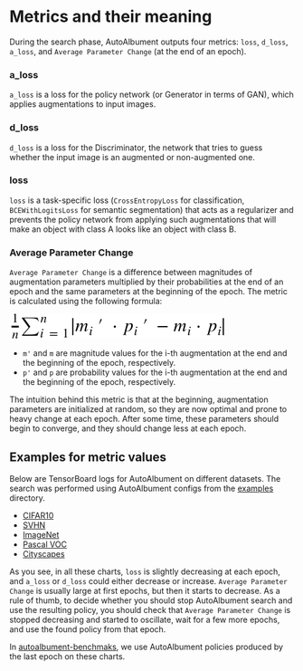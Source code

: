 # Metrics and their meaning

During the search phase, AutoAlbument outputs four metrics: `loss`, `d_loss`, `a_loss`, and `Average Parameter Change` (at the end of an epoch).

### a_loss
`a_loss` is a loss for the policy network (or Generator in terms of GAN), which applies augmentations to input images.

### d_loss
`d_loss` is a loss for the Discriminator, the network that tries to guess whether the input image is an augmented or non-augmented one.

### loss
`loss` is a task-specific loss (`CrossEntropyLoss` for classification, `BCEWithLogitsLoss` for semantic segmentation) that acts as a regularizer and prevents the policy network from applying such augmentations that will make an object with class A looks like an object with class B.

### Average Parameter Change
`Average Parameter Change` is a difference between magnitudes of augmentation parameters multiplied by their probabilities at the end of an epoch and the same parameters at the beginning of the epoch. The metric is calculated using the following formula:

![](../images/autoalbument/metrics/avp.svg)


- `m'`  and `m` are magnitude values for the i-th augmentation at the end and the beginning of the epoch, respectively.
- `p'`  and `p` are probability values for the i-th augmentation at the end and the beginning of the epoch, respectively.

The intuition behind this metric is that at the beginning, augmentation parameters are initialized at random, so they are now optimal and prone to heavy change at each epoch. After some time, these parameters should begin to converge, and they should change less at each epoch.


## Examples for metric values

Below are TensorBoard logs for AutoAlbument on different datasets. The search was performed using AutoAlbument configs from the [examples](https://github.com/albumentations-team/autoalbument/tree/master/examples) directory.

- [CIFAR10](https://tensorboard.dev/experiment/ZleMHe73QCGzPeDCRpFLfA/)
- [SVHN](https://tensorboard.dev/experiment/yrm3dwXtQkKvhejiMmXlZw/)
- [ImageNet](https://tensorboard.dev/experiment/raGBBBYVS7K0sveokTO19w/)
- [Pascal VOC](https://tensorboard.dev/experiment/jfbB1GdfR2COLpbfJJNLww/)
- [Cityscapes](https://tensorboard.dev/experiment/Wf8nu5sxRceoHKmf5pDriA/)

As you see, in all these charts, `loss` is slightly decreasing at each epoch, and `a_loss` or `d_loss` could either decrease or increase. `Average Parameter Change` is usually large at first epochs, but then it starts to decrease. As a rule of thumb, to decide whether you should stop AutoAlbument search and use the resulting policy, you should check that `Average Parameter Change` is stopped decreasing and started to oscillate, wait for a few more epochs, and use the found policy from that epoch.

In [autoalbument-benchmaks](https://github.com/albumentations-team/autoalbument-benchmarks), we use AutoAlbument policies produced by the last epoch on these charts.
